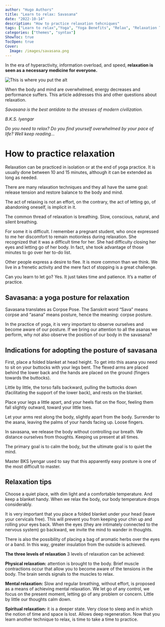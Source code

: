 ```yaml
---
author: "Hugo Authors"
title: "Learn to relax: Savasana"
date: "2022-10-14"
description: "How to practice relaxation tehcniques"
tags: ["Learn to relax","Yoga", "Yoga Benefits", "Relax", "Relaxation Techniques"]
categories: ["themes", "syntax"]
ShowToc: true
TocOpen: true
Cover:
  Image: /images/savasana.png
---
```


In the era of hyperactivity, information overload, and speed, **relaxation is seen as a necessary medicine for everyone.**

![This is where you put the alt](https://miro.medium.com/v2/resize:fit:1400/format:webp/1*L3_VYhHpdPMqc179GWAUyg.jpeg "This is the image title")

When the body and mind are overwhelmed, energy decreases and performance suffers. This article addresses this and other questions about relaxation.

*Savasana is the best antidote to the stresses of modern civilization.*

*B.K.S. Iyengar*

*Do you need to relax? Do you find yourself overwhelmed by your pace of life? Well keep reading…*

# How to practice relaxation

Relaxation can be practiced in isolation or at the end of yoga practice. It is usually done between 10 and 15 minutes, although it can be extended as long as needed.

There are many relaxation techniques and they all have the same goal: release tension and restore balance to the body and mind.

The act of relaxing is not an effort, on the contrary, the act of letting go, of abandoning oneself, is implicit in it.

The common thread of relaxation is breathing. Slow, conscious, natural, and silent breathing.

For some it is difficult. I remember a pregnant student, who once expressed to me her discomfort to remain motionless during relaxation. She recognized that it was a difficult time for her. She had difficulty closing her eyes and letting go of her body. In fact, she took advantage of those minutes to go over her to-do list.

Other people express a desire to flee. It is more common than we think. We live in a frenetic activity and the mere fact of stopping is a great challenge.

Can you learn to let go? Yes. It just takes time and patience. It’s a matter of practice.

## **Savasana: a yoga posture for relaxation**
Savasana translates as Corpse Pose. The Sanskrit word “Sava” means corpse and “asana” means posture, hence the meaning: corpse posture.

In the practice of yoga, it is very important to observe ourselves and become aware of our posture. If we bring our attention to all the asanas we perform, why not also observe the position of our body in the savasana?

## **Indications for adopting the posture of savasana**
First, place a folded blanket at head height. To get into this asana you need to sit on your buttocks with your legs bent. The flexed arms are placed behind the lower back and the hands are placed on the ground (fingers towards the buttocks).

Little by little, the torso falls backward, pulling the buttocks down (facilitating the support of the lower back), and rests on the blanket.

Place your legs a little apart, and your heels flat on the floor, feeling them fall slightly outward, toward your little toes.

Let your arms rest along the body, slightly apart from the body. Surrender to the asana, leaving the palms of your hands facing up. Loose fingers.

In savasana, we release the body without controlling our breath. We distance ourselves from thoughts. Keeping us present at all times.

The primary goal is to calm the body, but the ultimate goal is to quiet the mind.

Master BKS Iyengar used to say that this apparently easy posture is one of the most difficult to master.

## **Relaxation tips**
Choose a quiet place, with dim light and a comfortable temperature. And keep a blanket handy. When we relax the body, our body temperature drops considerably.

It is very important that you place a folded blanket under your head (leave your cervicals free). This will prevent you from keeping your chin up and rolling your eyes back. When the eyes (they are intimately connected to the nervous system) go backward, we invite the mind to wander in thoughts.

There is also the possibility of placing a bag of aromatic herbs over the eyes or a band. In this way, greater insulation from the outside is achieved.

**The three levels of relaxation**
3 levels of relaxation can be achieved:

**Physical relaxation:** attention is brought to the body. Brief muscle contractions occur that allow you to become aware of the tensions in the body. The brain sends signals to the muscles to relax.

**Mental relaxation:** Slow and regular breathing, without effort, is proposed as a means of achieving mental relaxation. We let go of any control, we focus on the present moment, letting go of any problem or concern. Little by little our thoughts calm down.

**Spiritual relaxation:** it is a deeper state. Very close to sleep and in which the notion of time and space is lost. Allows deep regeneration.
Now that you learn another technique to relax, is time to take a time to practice.

